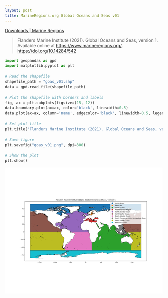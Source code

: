 ```yaml
---
layout: post
title: MarineRegions.org Global Oceans and Seas v01
---
```


[Downloads \| Marine Regions](https://www.marineregions.org/downloads.php)

> Flanders Marine Institute (2021). Global Oceans and Seas, version 1. Available online at https://www.marineregions.org/. https://doi.org/10.14284/542

```python
import geopandas as gpd
import matplotlib.pyplot as plt

# Read the shapefile
shapefile_path = "goas_v01.shp"
data = gpd.read_file(shapefile_path)

# Plot the shapefile with borders and labels
fig, ax = plt.subplots(figsize=(15, 12))
data.boundary.plot(ax=ax, color='black', linewidth=0.5)
data.plot(ax=ax, column='name', edgecolor='black', linewidth=0.5, legend=True)

# Set plot title
plt.title('Flanders Marine Institute (2021). Global Oceans and Seas, version 1')

# Save figure
plt.savefig("goas_v01.png", dpi=300)

# Show the plot
plt.show()
```

![Global Oceans and Seas, version 1](/images/MarineRegions/goas_v01.png)
